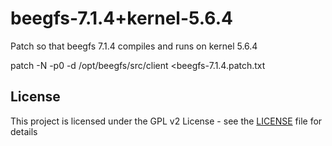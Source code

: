 # beegfs-7.1.4+kernel-5.6.4
Patch so that beegfs 7.1.4 compiles and runs on kernel 5.6.4


patch -N -p0 -d /opt/beegfs/src/client <beegfs-7.1.4.patch.txt


## License

This project is licensed under the GPL v2 License - see the [LICENSE](LICENSE) file for details
